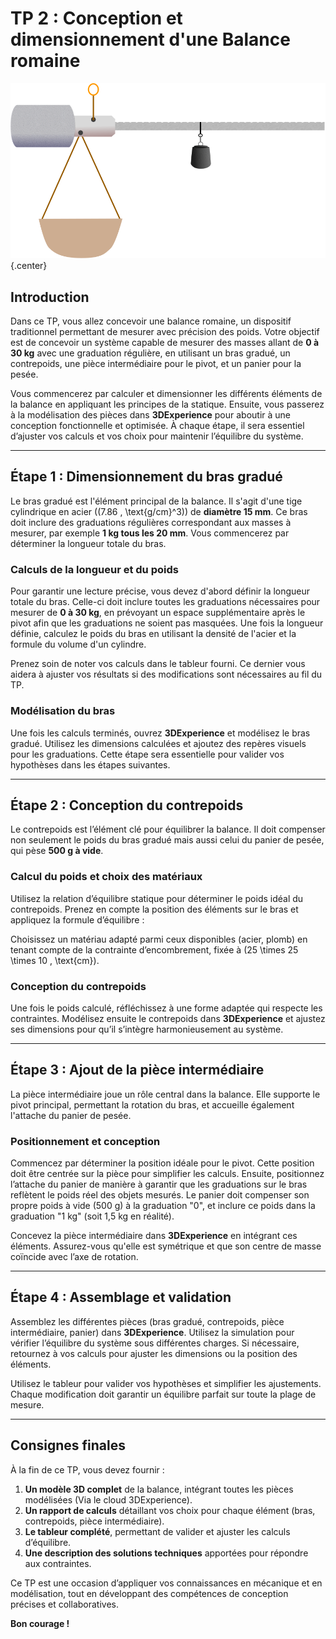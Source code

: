# TP 2 : Conception et dimensionnement d'une Balance romaine

![](./images/balance.svg){.center}

## Introduction

Dans ce TP, vous allez concevoir une balance romaine, un dispositif traditionnel permettant de mesurer avec précision des poids. Votre objectif est de concevoir un système capable de mesurer des masses allant de **0 à 30 kg** avec une graduation régulière, en utilisant un bras gradué, un contrepoids, une pièce intermédiaire pour le pivot, et un panier pour la pesée.

Vous commencerez par calculer et dimensionner les différents éléments de la balance en appliquant les principes de la statique. Ensuite, vous passerez à la modélisation des pièces dans **3DExperience** pour aboutir à une conception fonctionnelle et optimisée. À chaque étape, il sera essentiel d’ajuster vos calculs et vos choix pour maintenir l’équilibre du système.

---

## Étape 1 : Dimensionnement du bras gradué

Le bras gradué est l'élément principal de la balance. Il s'agit d'une tige cylindrique en acier (\(7.86 \, \text{g/cm}^3\)) de **diamètre 15 mm**. Ce bras doit inclure des graduations régulières correspondant aux masses à mesurer, par exemple **1 kg tous les 20 mm**. Vous commencerez par déterminer la longueur totale du bras.

### Calculs de la longueur et du poids

Pour garantir une lecture précise, vous devez d'abord définir la longueur totale du bras. Celle-ci doit inclure toutes les graduations nécessaires pour mesurer de **0 à 30 kg**, en prévoyant un espace supplémentaire après le pivot afin que les graduations ne soient pas masquées. Une fois la longueur définie, calculez le poids du bras en utilisant la densité de l'acier et la formule du volume d'un cylindre.

Prenez soin de noter vos calculs dans le tableur fourni. Ce dernier vous aidera à ajuster vos résultats si des modifications sont nécessaires au fil du TP.

### Modélisation du bras

Une fois les calculs terminés, ouvrez **3DExperience** et modélisez le bras gradué. Utilisez les dimensions calculées et ajoutez des repères visuels pour les graduations. Cette étape sera essentielle pour valider vos hypothèses dans les étapes suivantes.

---

## Étape 2 : Conception du contrepoids

Le contrepoids est l’élément clé pour équilibrer la balance. Il doit compenser non seulement le poids du bras gradué mais aussi celui du panier de pesée, qui pèse **500 g à vide**.

### Calcul du poids et choix des matériaux

Utilisez la relation d’équilibre statique pour déterminer le poids idéal du contrepoids. Prenez en compte la position des éléments sur le bras et appliquez la formule d’équilibre :

Choisissez un matériau adapté parmi ceux disponibles (acier, plomb) en tenant compte de la contrainte d’encombrement, fixée à \(25 \times 25 \times 10 \, \text{cm}\).

### Conception du contrepoids

Une fois le poids calculé, réfléchissez à une forme adaptée qui respecte les contraintes. Modélisez ensuite le contrepoids dans **3DExperience** et ajustez ses dimensions pour qu’il s’intègre harmonieusement au système.

---

## Étape 3 : Ajout de la pièce intermédiaire

La pièce intermédiaire joue un rôle central dans la balance. Elle supporte le pivot principal, permettant la rotation du bras, et accueille également l'attache du panier de pesée.

### Positionnement et conception

Commencez par déterminer la position idéale pour le pivot. Cette position doit être centrée sur la pièce pour simplifier les calculs. Ensuite, positionnez l’attache du panier de manière à garantir que les graduations sur le bras reflètent le poids réel des objets mesurés. Le panier doit compenser son propre poids à vide (500 g) à la graduation "0", et inclure ce poids dans la graduation "1 kg" (soit 1,5 kg en réalité).

Concevez la pièce intermédiaire dans **3DExperience** en intégrant ces éléments. Assurez-vous qu'elle est symétrique et que son centre de masse coïncide avec l’axe de rotation.

---

## Étape 4 : Assemblage et validation

Assemblez les différentes pièces (bras gradué, contrepoids, pièce intermédiaire, panier) dans **3DExperience**. Utilisez la simulation pour vérifier l’équilibre du système sous différentes charges. Si nécessaire, retournez à vos calculs pour ajuster les dimensions ou la position des éléments.

Utilisez le tableur pour valider vos hypothèses et simplifier les ajustements. Chaque modification doit garantir un équilibre parfait sur toute la plage de mesure.

---

## Consignes finales

À la fin de ce TP, vous devez fournir :

1. **Un modèle 3D complet** de la balance, intégrant toutes les pièces modélisées (Via le cloud 3DExperience).
2. **Un rapport de calculs** détaillant vos choix pour chaque élément (bras, contrepoids, pièce intermédiaire).
3. **Le tableur complété**, permettant de valider et ajuster les calculs d’équilibre.
4. **Une description des solutions techniques** apportées pour répondre aux contraintes.

Ce TP est une occasion d’appliquer vos connaissances en mécanique et en modélisation, tout en développant des compétences de conception précises et collaboratives.

**Bon courage !**
```